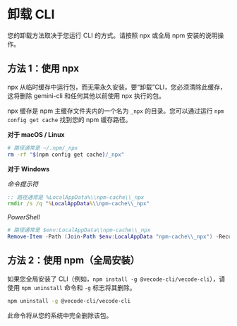 # 卸载 CLI

您的卸载方法取决于您运行 CLI 的方式。请按照 npx 或全局 npm 安装的说明操作。

## 方法 1：使用 npx

npx 从临时缓存中运行包，而无需永久安装。要“卸载”CLI，您必须清除此缓存，这将删除 gemini-cli 和任何其他以前使用 npx 执行的包。

npx 缓存是 npm 主缓存文件夹内的一个名为 `_npx` 的目录。您可以通过运行 `npm config get cache` 找到您的 npm 缓存路径。

**对于 macOS / Linux**

```bash
# 路径通常是 ~/.npm/_npx
rm -rf "$(npm config get cache)/_npx"
```

**对于 Windows**

_命令提示符_

```cmd
:: 路径通常是 %LocalAppData%\\npm-cache\\_npx
rmdir /s /q "%LocalAppData%\\npm-cache\\_npx"
```

_PowerShell_

```powershell
# 路径通常是 $env:LocalAppData\\npm-cache\\_npx
Remove-Item -Path (Join-Path $env:LocalAppData "npm-cache\\_npx") -Recurse -Force
```

## 方法 2：使用 npm（全局安装）

如果您全局安装了 CLI（例如，`npm install -g @vecode-cli/vecode-cli`），请使用 `npm uninstall` 命令和 `-g` 标志将其删除。

```bash
npm uninstall -g @vecode-cli/vecode-cli
```

此命令将从您的系统中完全删除该包。